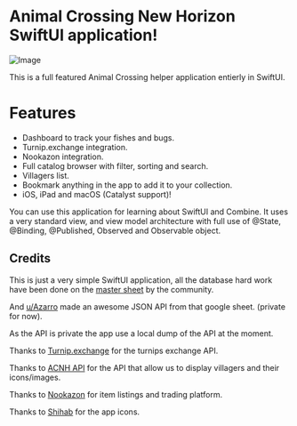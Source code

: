 # Animal Crossing New Horizon SwiftUI application!

![Image](images/promo.png?)

This is a full featured Animal Crossing helper application entierly in SwiftUI.

# Features
* Dashboard to track your fishes and bugs. 
* Turnip.exchange integration.
* Nookazon integration. 
* Full catalog browser with filter, sorting and search.
* Villagers list.
* Bookmark anything in the app to add it to your collection.
* iOS, iPad and macOS (Catalyst support)!

You can use this application for learning about SwiftUI and Combine. It uses a very standard view, and view model architecture with full use of @State, @Binding, @Published, Observed and Observable object. 

## Credits

This is just a very simple SwiftUI application, all the database hard work have been done on the [master sheet](https://docs.google.com/spreadsheets/d/1Hxrdp7oxtK-J5x9u1-rzChUpLtkv3t0_kNGdS6dtyWI/edit#gid=2031086626) by the community. 

And [u/Azarro](https://www.reddit.com/user/Azarro/) made an awesome JSON API from that google sheet. (private for now).

As the API is private the app use a local dump of the API at the moment. 

Thanks to [Turnip.exchange](https://turnip.exchange/) for the turnips exchange API.

Thanks to [ACNH API](http://acnhapi.com/) for the API that allow us to display villagers and their icons/images.

Thanks to [Nookazon](https://nookazon.com/) for item listings and trading platform. 

Thanks to [Shihab](https://twitter.com/JPEGuin) for the app icons.
